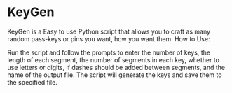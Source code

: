 # KeyGen
KeyGen is a Easy to use Python script that allows you to craft as many random pass-keys or pins you want, how you want them.
How to Use:

Run the script and follow the prompts to enter the number of keys, the length of each segment, the number of segments in each key, whether to use letters or digits, if dashes should be added between segments, and the name of the output file. The script will generate the keys and save them to the specified file.
